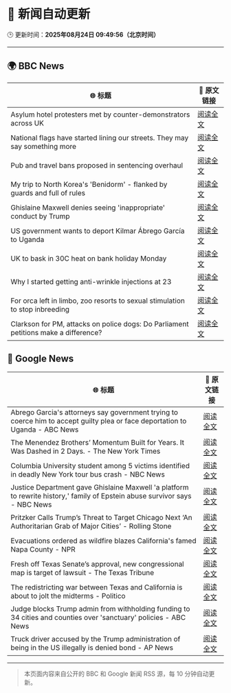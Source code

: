 # 🧠 新闻自动更新

🕒 更新时间：**2025年08月24日 09:49:56（北京时间）**

---

## 🌍 BBC News

| 🌐 标题 | 🔗 原文链接 |
|--------|-------------|
| Asylum hotel protesters met by counter-demonstrators across UK | [阅读全文](https://www.bbc.com/news/articles/ce35pd9q2ldo?at_medium=RSS&at_campaign=rss) |
| National flags have started lining our streets. They may say something more | [阅读全文](https://www.bbc.com/news/articles/cx271162ee3o?at_medium=RSS&at_campaign=rss) |
| Pub and travel bans proposed in sentencing overhaul | [阅读全文](https://www.bbc.com/news/articles/c5ypej14j2xo?at_medium=RSS&at_campaign=rss) |
| My trip to North Korea's 'Benidorm' - flanked by guards and full of rules | [阅读全文](https://www.bbc.com/news/articles/c707d1ez0kno?at_medium=RSS&at_campaign=rss) |
| Ghislaine Maxwell denies seeing 'inappropriate' conduct by Trump | [阅读全文](https://www.bbc.com/news/articles/cdd3pe6189go?at_medium=RSS&at_campaign=rss) |
| US government wants to deport Kilmar Ábrego García to Uganda | [阅读全文](https://www.bbc.com/news/articles/cewyppww09jo?at_medium=RSS&at_campaign=rss) |
| UK to bask in 30C heat on bank holiday Monday | [阅读全文](https://www.bbc.com/news/articles/cj6yp0j7znxo?at_medium=RSS&at_campaign=rss) |
| Why I started getting anti-wrinkle injections at 23 | [阅读全文](https://www.bbc.com/news/articles/cr5r1qyrl78o?at_medium=RSS&at_campaign=rss) |
| For orca left in limbo, zoo resorts to sexual stimulation to stop inbreeding | [阅读全文](https://www.bbc.com/news/articles/cedvp89jy4do?at_medium=RSS&at_campaign=rss) |
| Clarkson for PM, attacks on police dogs: Do Parliament petitions make a difference? | [阅读全文](https://www.bbc.com/news/articles/cg4xqn91rwlo?at_medium=RSS&at_campaign=rss) |

## 📰 Google News

| 🌐 标题 | 🔗 原文链接 |
|--------|-------------|
| Abrego Garcia's attorneys say government trying to coerce him to accept guilty plea or face deportation to Uganda - ABC News | [阅读全文](https://news.google.com/rss/articles/CBMiqgFBVV95cUxPR284UmE3bWhGVC02WmE5b20wTjdXenZZMzBHek1JX3l6VHV3RWx5dTc2LW5tVDFibVdSekpVLUxENmwwZFltd0hzblFIZElrS2FEWmg0UnVtVzhnNmpJVnpNNUE5UVVoWEdORFN0b0E0V1hpVXY1d3JyQnUzbl9mQUdyeDhLWGp5cW5qTE56ZE1CWGFibnZyMjU1SXQ4SDlRNTdlRVRXaGxCZ9IBrwFBVV95cUxQc1ZaVXBMTDJFN243WEpuNi1YSFcxT3Y0SUMzVkpMcXhzT2Y0VlpDZXJ2bkUzM0QxcjFlWmI3Qll5REQ1Xy1kVTFMTWVoOUdzRWktekxzc2xIeG9fVDZ0czNaeDFYQzFyd2Z4RTR6RnpvbGRITlpEZTJqOGlTR25vemZ4dmlhSWpKVnZvcW1zSS16UVRvLXNwYU9ud0sxUmc5Tmd6aWRzY2FIM1loekpV?oc=5) |
| The Menendez Brothers’ Momentum Built for Years. It Was Dashed in 2 Days. - The New York Times | [阅读全文](https://news.google.com/rss/articles/CBMikAFBVV95cUxQR0pwU0tmUkxZbmhLUmJVNlkteHF2RjhiTlNMSjU5S0c5VkUwWGM5UjQwTUhzV01IcWJGN21OT2VWWGxTWlA5ZVZfbkhaTVVtUnI0S1kwOGdZQllpM1JfVG14UmNvOHZvNHhiUWRCSzR4U3FNeV8yWmFxVjF3NWk5elZfd2NjZlY4VjRTd01tbHM?oc=5) |
| Columbia University student among 5 victims identified in deadly New York tour bus crash - NBC News | [阅读全文](https://news.google.com/rss/articles/CBMilAFBVV95cUxPc2hqRlNOT0pReFVBcXA5bkdnemc3UF9MNy1JV2tHdWZRcmlUdVFoTW1PeEprZFBvR2JFVzdETjZoUjVRZUZldWd1ZlhoZDBIX3FIcFF1RzEyTWc5SlE2RG51alpMMzdmUmN1Mm1rWF9GYWdZb0xjci1Hbm1GeFdTd0JPc1JuQl9ucGYwd2s0SjZRUEV50gFWQVVfeXFMT0l0N3QwTjJpUHJ2ZWFiUUl1Y1Z6WUxBQUdoSmFOOU9SUEtPd3J2YWZTUGd0SndCMlpmcWNXdXhMREpXLVF1NVBkUDROakJ0UW1pZ0l6RHc?oc=5) |
| Justice Department gave Ghislaine Maxwell 'a platform to rewrite history,' family of Epstein abuse survivor says - NBC News | [阅读全文](https://news.google.com/rss/articles/CBMizgFBVV95cUxOS2k4bkc3NVhMLUN2dVpGcnljTU5BbkZCcE5HMGEzV3dtRGFKa2xJYl84WktvdmppcWxzNF9OSEZTYklRTWpFdkxNbmEwQkUxM1dBSkt0b1ZkeTh0ZDM5RndUYUhvZ0E0Z1owbXdPT203VlR0b1FrRlc1OTRCSHh2cWlHLWJtamlYV1paak42aGs3b2NGMEVodXphb1I1WXFtcGFPelpiWVlKSVdxUWs3SXdVMVREcjNYUFdwcVZjeXR5UnVxZFdwUllEWlI0UdIBVkFVX3lxTFA3bk9SYmtGekNBU29PcEVpcW9MWlVGdzBYdWc5WjRfUU41T0Z2bTNBVTBxcWpuRUxoUDhvaTlYcWtCOFhHbnA1ajNSRHE1dXk4a0dNZWtB?oc=5) |
| Pritzker Calls Trump’s Threat to Target Chicago Next ‘An Authoritarian Grab of Major Cities’ - Rolling Stone | [阅读全文](https://news.google.com/rss/articles/CBMivwFBVV95cUxNcl94Y0lJWkxRXzBTTU5tNFdBV3B5SHp3bHVwSE5fNWFjVEVLTUJ2dmhMVUpZQUROZ2J3NlZDSmhWWjRXQzdJN0RQYTBkZUVUMmU1ZkZ4aHVnaWhLcl96WE1rblFlVHN4cF9YcTNBZHd2TWtvT3VlWDBtNEE5b2FCaDlJSmVTbHVMbXJQdEo2anI0YldhSTAwQXR1b3lHcFZyTExEbHFqNGotVURmbHRDWjVPelRHT0FpM29id2hScw?oc=5) |
| Evacuations ordered as wildfire blazes California's famed Napa County - NPR | [阅读全文](https://news.google.com/rss/articles/CBMimwFBVV95cUxOY2NHUTFTMEowal92SG40SjdTNjQ1emlNMzBkcVdMc2NkVDAzS2VlbG51Q0g0UDhJLU93TnpQbzN6aWpQSkRRMDhib3Y3YU9fN0g1SFdpUDFFUTRLZHN6dDZqanhlekZPVTJWbFNidkM3QmgyaDQ2TWxhcFVtQ3kyb3ZDOXVZbExQRVVnZGcxNU1tR05kWVU0V0pwbw?oc=5) |
| Fresh off Texas Senate’s approval, new congressional map is target of lawsuit - The Texas Tribune | [阅读全文](https://news.google.com/rss/articles/CBMifEFVX3lxTE1IYnloYUpTM1Y2bnFKV19PQVJHd2tMRUhYTnU3TUJkMi1pZ29tcXNHR3NWWTMybzRZaC1Jb3ZfaWF3czJSUnhLUE1QZE9iWWFOUkV0VFNoaGJEWGIzM25uckJ1RFU1SDdpWEVhUWw3R2RGWFFYc3BQa2dKTUE?oc=5) |
| The redistricting war between Texas and California is about to jolt the midterms - Politico | [阅读全文](https://news.google.com/rss/articles/CBMinwFBVV95cUxNaUk3am5pZzJ3SjlYa0kwampkX1VpdWRRVmNTQy1CbGQxRjhTOWNZbDR6OTlra2hYalNPZ1FXTFliQTNvbkJkWW1TbS16ZENLQ0tpWExfZnBrOW9Fb3JmZE9kYW9JLUVCbTJSNXFNWll3d3ZFMVNoTzNRZ0lCdWprVVJkU0xtbjVhTW9fWVEtbU82WlBUVUVLYzlpZ1ZUVW8?oc=5) |
| Judge blocks Trump admin from withholding funding to 34 cities and counties over 'sanctuary' policies - ABC News | [阅读全文](https://news.google.com/rss/articles/CBMioAFBVV95cUxPaGxpT2RaM3JWNllHUHdGWUw5cUpJcnFKV0szTDRab29JSDYyYTNQSE0tazZobG5EYU93NWtvd2xKOUt5M21QTzc0alJ4T3dhcGJQSlRzTmFIenV1bHh0aG1JUGdsYjdPUUhLTjFBTjB6NV9SSmRLbmV0ZGFaNFBMMVZKX0M1eDNSWV9RRFFnbTFSVDMtcU1nS0Z2clZqdjk20gGmAUFVX3lxTE9ackw0OW1GQVJhRnJuVnRwdkJLTmlhenhoS2NGUlNlY21xa1FqalVxX0lyRTRZb2F6RWFQZ3JhZldwVjJGME1HNHZmMnNWOVRqMlllOU9EeXlRYVV3dmlpZUdNNldsOHFQbXZFMXhzNjdROGJxei1oNXJ4bDZCLVRUaFBXLXVsTUNwcnFLU0QtNlY3dGtCUFJRMlhvTk1mX2NteTFva3c?oc=5) |
| Truck driver accused by the Trump administration of being in the US illegally is denied bond - AP News | [阅读全文](https://news.google.com/rss/articles/CBMisgFBVV95cUxONDFzbW42UDJ3eEQxM09lcngyZ1F1bFdXM2JES3hpTnFQeHRsUU1JSTVRdS1mNHc3NjQzTWR2cldtSkJVMEp2eEd5R3N3blhsNHFCTFk0SHhYb3hWTGIyTDFGejAxUmJiTHgzazBvN0h2REpXRVhYYjZIVjN3RkgxeGFZYjEycHhnTXBvWjE5OFhJVFZuUEJ0M0hRUkl4UkxNSHJoTlE3NDJmeFlmWnJZSjZR?oc=5) |

---
> 本页面内容来自公开的 BBC 和 Google 新闻 RSS 源，每 10 分钟自动更新。